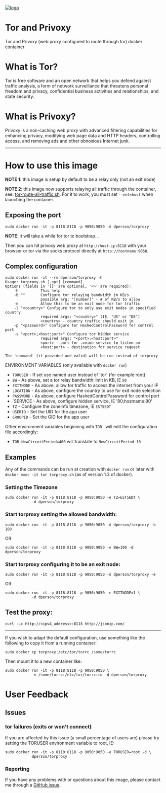 [![logo](https://raw.githubusercontent.com/dperson/torproxy/master/logo.png)](https://torproject.org/)

# Tor and Privoxy

Tor and Privoxy (web proxy configured to route through tor) docker container

# What is Tor?

Tor is free software and an open network that helps you defend against traffic
analysis, a form of network surveillance that threatens personal freedom and
privacy, confidential business activities and relationships, and state security.

# What is Privoxy?

Privoxy is a non-caching web proxy with advanced filtering capabilities for
enhancing privacy, modifying web page data and HTTP headers, controlling access,
and removing ads and other obnoxious Internet junk.

---

# How to use this image

**NOTE 1**: this image is setup by default to be a relay only (not an exit node)

**NOTE 2**: this image now supports relaying all traffic through the container,
see: [tor-route-all-traffic.sh](https://github.com/dperson/torproxy/blob/master/tor-route-all-traffic.sh).
For it to work, you must set `--net=host` when launching the container.

## Exposing the port

    sudo docker run -it -p 8118:8118 -p 9050:9050 -d dperson/torproxy

**NOTE**: it will take a while for tor to bootstrap...

Then you can hit privoxy web proxy at `http://host-ip:8118` with your browser or
tor via the socks protocol directly at `http://hostname:9050`.


## Complex configuration

    sudo docker run -it --rm dperson/torproxy -h
    Usage: torproxy.sh [-opt] [command]
    Options (fields in '[]' are optional, '<>' are required):
        -h          This help
        -b ""       Configure tor relaying bandwidth in KB/s
                    possible arg: "[number]" - # of KB/s to allow
        -e          Allow this to be an exit node for tor traffic
        -l "<country>" Configure tor to only use exit nodes in specified country
                    required args: "<country>" (IE, "US" or "DE")
                    <country> - country traffic should exit in
        -p "<password>" Configure tor HashedControlPassword for control port
        -s "<port>;<host:port>" Configure tor hidden service
                    required args: "<port>;<host:port>"
                    <port> - port for .onion service to listen on
                    <host:port> - destination for service request

    The 'command' (if provided and valid) will be run instead of torproxy

ENVIRONMENT VARIABLES (only available with `docker run`)

 * `TORUSER` - If set use named user instead of 'tor' (for example root)
 * `BW` - As above, set a tor relay bandwidth limit in KB, IE `50`
 * `EXITNODE` - As above, allow tor traffic to access the internet from your IP
 * `LOCATION` - As above, configure the country to use for exit node selection
 * `PASSWORD` - As above, configure HashedControlPassword for control port
 * `SERVICE - As above, configure hidden service, IE '80;hostname:80'
 * `TZ` - Configure the zoneinfo timezone, IE `EST5EDT`
 * `USERID` - Set the UID for the app user
 * `GROUPID` - Set the GID for the app user

Other environment variables beginning with `TOR_` will edit the configuration
file accordingly:

 * `TOR_NewCircuitPeriod=400` will translate to `NewCircuitPeriod 10`

## Examples

Any of the commands can be run at creation with `docker run` or later with
`docker exec -it tor torproxy.sh` (as of version 1.3 of docker).

### Setting the Timezone

    sudo docker run -it -p 8118:8118 -p 9050:9050 -e TZ=EST5EDT \
                -d dperson/torproxy

### Start torproxy setting the allowed bandwidth:

    sudo docker run -it -p 8118:8118 -p 9050:9050 -d dperson/torproxy -b 100

OR

    sudo docker run -it -p 8118:8118 -p 9050:9050 -e BW=100 -d dperson/torproxy

### Start torproxy configuring it to be an exit node:

    sudo docker run -it -p 8118:8118 -p 9050:9050 -d dperson/torproxy -e

OR

    sudo docker run -it -p 8118:8118 -p 9050:9050 -e EXITNODE=1 \
                -d dperson/torproxy

## Test the proxy:

    curl -Lx http://<ipv4_address>:8118 http://jsonip.com/

---

If you wish to adapt the default configuration, use something like the following
to copy it from a running container:

    sudo docker cp torproxy:/etc/tor/torrc /some/torrc

Then mount it to a new container like:

    sudo docker run -it -p 8118:8118 -p 9050:9050 \
                -v /some/torrc:/etc/tor/torrc:ro -d dperson/torproxy

# User Feedback

## Issues

### tor failures (exits or won't connect)

If you are affected by this issue (a small percentage of users are) please try
setting the TORUSER environment variable to root, IE:

    sudo docker run -it -p 8118:8118 -p 9050:9050 -e TORUSER=root -d \
                dperson/torproxy

### Reporting

If you have any problems with or questions about this image, please contact me
through a [GitHub issue](https://github.com/dperson/torproxy/issues).